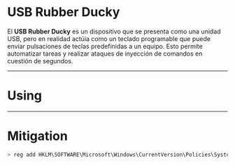 # USB Rubber Ducky

El **USB Rubber Ducky** es un dispositivo que se presenta como una unidad USB, pero en realidad actúia como un teclado programable que puede enviar pulsaciones de teclas predefinidas a un equipo. Esto permite automatizar tareas y realizar ataques de inyección de comandos en cuestión de segundos.

----
# Using

---
# Mitigation

```powershell
> reg add HKLM\SOFTWARE\Microsoft\Windows\CurrentVersion\Policies\System /v ConsentPromptBehaviorAdmin /t REG_DWORD /d 1
```

